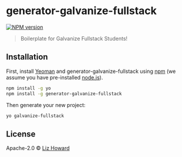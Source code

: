 # generator-galvanize-fullstack 
[![NPM version][npm-image]][npm-url]
> Boilerplate for Galvanize Fullstack Students!

## Installation

First, install [Yeoman](http://yeoman.io) and generator-galvanize-fullstack using [npm](https://www.npmjs.com/) (we assume you have pre-installed [node.js](https://nodejs.org/)).

```bash
npm install -g yo
npm install -g generator-galvanize-fullstack
```

Then generate your new project:

```bash
yo galvanize-fullstack
```


## License

Apache-2.0 © [Liz Howard](http://lizthedeveloper.com)


[npm-image]: https://badge.fury.io/js/generator-galvanize-fullstack.svg
[npm-url]: https://npmjs.org/package/generator-galvanize-fullstack
[travis-image]: https://travis-ci.org//generator-galvanize-fullstack.svg?branch=master
[travis-url]: https://travis-ci.org//generator-galvanize-fullstack
[daviddm-image]: https://david-dm.org//generator-galvanize-fullstack.svg?theme=shields.io
[daviddm-url]: https://david-dm.org//generator-galvanize-fullstack
[coveralls-image]: https://coveralls.io/repos//generator-galvanize-fullstack/badge.svg
[coveralls-url]: https://coveralls.io/r//generator-galvanize-fullstack
